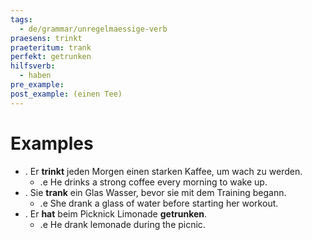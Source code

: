 ```yaml
---
tags:
  - de/grammar/unregelmaessige-verb
praesens: trinkt
praeteritum: trank
perfekt: getrunken
hilfsverb:
  - haben
pre_example: 
post_example: (einen Tee)
---
```


# Examples
- . Er **trinkt** jeden Morgen einen starken Kaffee, um wach zu werden.
	- .e He drinks a strong coffee every morning to wake up.
- . Sie **trank** ein Glas Wasser, bevor sie mit dem Training begann.
	- .e She drank a glass of water before starting her workout.
- . Er **hat** beim Picknick Limonade **getrunken**.
	- .e He drank lemonade during the picnic.
